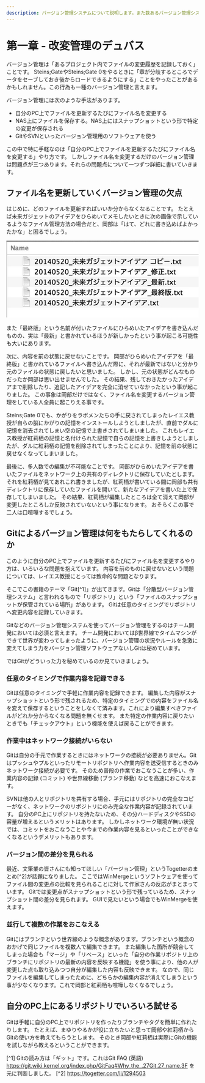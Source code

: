 ```yaml
---
description: バージョン管理システムについて説明します。また数あるバージョン管理システムの中からGitについて説明します。
---
```


# 第一章 - 改変管理のデュバス

バージョン管理は「あるプロジェクト内でファイルの変更履歴を記録しておく」ことです。
Steins;GateやSteins;Gate 0をやるときに「章が分岐するところでデータをセーブしておき後からロードできるようにする」ことをやったことがあるかもしれません。この行為も一種のバージョン管理と言えます。

バージョン管理には次のような手法があります。

- 自分のPC上でファイルを更新するたびにファイル名を変更する
- NAS上にファイルを保存する。NAS上にはスナップショットという形で特定の変更が保存される
- GitやSVNといったバージョン管理用のソフトウェアを使う

この中で特に手軽なのは「自分のPC上でファイルを更新するたびにファイル名を変更する」やり方です。
しかしファイル名を変更するだけのバージョン管理は問題点が三つあります。それらの問題点について一つずつ詳細に書いていきます。

## ファイル名を更新していくバージョン管理の欠点

はじめに、どのファイルを更新すればいいか分からなくなることです。
たとえば未来ガジェットのアイデアをひらめいてメモしたいときに次の画像で示しているようなファイル管理方法の場合だと、岡部は「はて、どれに書き込めばよかったかな」と困るでしょう。

![未来ガジェットのアイデアをあちこちに書いてしまった例](/assets/images/ch1/gadget_idea.jpg)

また「最終版」という名前が付いたファイルにひらめいたアイデアを書き込んだものの、実は「最新」と書かれているほうが新しかったという事が起こる可能性も大いにあります。

次に、内容を前の状態に戻せないことです。
岡部がひらめいたアイデアを「最終版」と書かれているファイルへ書き込んだ際に、それが最新ではないと分かり元のファイルの状態に戻したいと思いました。
しかし、元の状態がどんなものだったか岡部は思い出せませんでした。
その結果、残しておきたかったアイデアまで削除したり、追記したアイデアを完全に消せていなかったという事が起こりました。
この事象は岡部だけではなく、ファイル名を変更するバージョン管理をしている人全員に起こりえる事です。

Steins;Gate 0でも、かがりをラボメンたちの手に戻されてしまったレイエス教授が自らの脳にかがりの記憶をインストールしようとしましたが、直前でダルに記憶を消去されてしまい空の記憶で上書きされてしまいました。
これもレイエス教授が紅莉栖の記憶と名付けられた記憶で自らの記憶を上書きしようとしましたが、ダルに紅莉栖の記憶を削除されてしまったことにより、記憶を前の状態に戻せなくなってしまいました。

最後に、多人数での編集が不可能なことです。
岡部がひらめいたアイデアを書いたファイルをネットワーク上の共有のディレクトリに保存していたとします。
それを紅莉栖が見てあれこれ書きましたが、紅莉栖が書いている間に岡部も共有ディレクトリに保存していたファイルを開いて、新たなアイデアを書いた上で保存してしまいました。
その結果、紅莉栖が編集したところは全て消えて岡部が変更したところしか反映されていないという事になります。
おそらくこの事で二人は口喧嘩するでしょう。

## Gitによるバージョン管理は何をもたらしてくれるのか

このように自分のPC上でファイルを更新するたびにファイル名を変更するやり方は、いろいろな問題を抱えています。
内容を前のものに戻せないという問題については、レイエス教授にとっては致命的な問題となります。

そこでこの書籍のテーマ「Git[^1]」が出てきます。Gitは「分散型バージョン管理システム」と言われるもので「リポジトリ」という「ファイルのスナップショットが保管されている場所」があります。
Gitは任意のタイミングでリポジトリへ変更内容を記録していきます。

Gitなどのバージョン管理システムを使ってバージョン管理をするのはチーム開発においては必須と言えます。
チーム開発においてはβ世界線でタイムマシンができて世界が変わってしまったように、バージョン管理の状況やルールを急激に変えてしまう力をバージョン管理ソフトウェアないしGitは秘めています。

ではGitがどういった力を秘めているのか見ていきましょう。

### 任意のタイミングで作業内容を記録できる

Gitは任意のタイミングで手軽に作業内容を記録できます。
編集した内容がスナップショットという形で残されるため、特定のタイミングでの内容をファイル名を変えて保存するということをしなくて済みます。これにより編集すべきファイルがどれか分からなくなる問題を無くせます。
また特定の作業内容に戻りたいときでも「チェックアウト」という機能を使えば戻ることができます。

### 作業中はネットワーク接続がいらない

Gitは自分の手元で作業するときにはネットワークの接続が必要ありません。Gitはプッシュやプルといったリモートリポジトリへ作業内容を送受信するときのみネットワーク接続が必要です。
そのため普段の作業でおこなうことが多い、作業内容の記録 (コミット) や世界線移動 (ブランチ移動) などを高速におこなえます。

SVNは他の人とリポジトリを共有する場合、手元にはリポジトリの完全なコピーがなく、ネットワークのリポジトリにのみ完全な作業内容が記録されています。
自分のPC上にリポジトリを持たないため、その分ハードディスクやSSDの容量が増えるというメリットはあります。
しかしネットワーク環境が無い状況では、コミットをおこなうことや今までの作業内容を見るといったことができなくなるというデメリットもあります。

### バージョン間の差分を見られる

最近、文筆業の皆さんにも知ってほしい「バージョン管理」というTogetterのまとめ[^2]が話題になりました。
ここではWinMergeというソフトウェアを使ってファイル間の変更点の比較を見られることに対して作家さんの反応がまとまっています。
Gitでは変更点がスナップショットという形で残っているため、スナップショット間の差分を見られます。
GUIで見たいという場合でもWinMergeを使えます。

### 並行して複数の作業をおこなえる

Gitにはブランチという世界線のような概念があります。ブランチという概念のおかげで同じファイルを複数人で編集できます。
また編集した箇所が競合してしまった場合も「マージ」や「リベース」といった「自分の作業リポジトリ上のブランチにリポジトリの最新の内容を反映する機能」を使う事により、他の人が変更した点も取り込みつつ自分が編集した内容も反映できます。
なので、同じファイルを編集してしまったために、どちらかの編集内容が消えてしまうという事が少なくなります。これで岡部と紅莉栖も喧嘩しなくなるでしょう。

## 自分のPC上にあるリポジトリでいろいろ試せる

Gitは手軽に自分のPC上でリポジトリを作ったりブランチやタグを簡単に作れたりします。
たとえば、まゆりやるかが役に立ちたいと思って岡部や紅莉栖からGitの使い方を教えてもらうとします。
そのとき岡部や紅莉栖は実際にGitの機能を試しながら教えるということができます。

[^1] Gitの読み方は「ギット」です。これはGit FAQ (英語) https://git.wiki.kernel.org/index.php/GitFaq#Why_the_.27Git.27_name.3F を元に判断しました。
[^2] https://togetter.com/li/1294503
